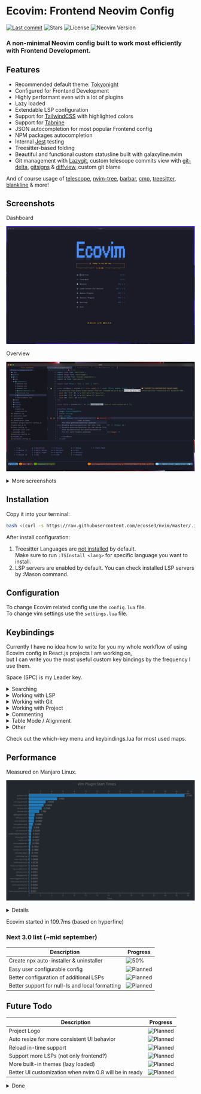 # Ecovim: Frontend Neovim Config

[![Last commit](https://img.shields.io/github/last-commit/ecosse3/nvim?style=for-the-badge)](https://github.com/ecosse3/nvim/commits/master)
![Stars](https://img.shields.io/github/stars/ecosse3/nvim?style=for-the-badge)
![License](https://img.shields.io/github/license/ecosse3/nvim?style=for-the-badge)
![Neovim Version](https://img.shields.io/badge/For%20Neovim-0.7+-yellowgreen?style=for-the-badge&logo=neovim&logoColor=d8abbb&color=d8abbb)

### A non-minimal Neovim config built to work most efficiently with Frontend Development.

## Features

- Recommended default theme: [Tokyonight](https://github.com/folke/tokyonight.nvim)
- Configured for Frontend Development
- Highly performant even with a lot of plugins
- Lazy loaded
- Extendable LSP configuration
- Support for [TailwindCSS](https://tailwindcss.com/) with highlighted colors
- Support for [Tabnine](https://www.tabnine.com/)
- JSON autocompletion for most popular Frontend config
- NPM packages autocompletion
- Internal [Jest](https://github.com/facebook/jest) testing
- Treesitter-based folding
- Beautiful and functional custom statusline built with galaxyline.nvim
- Git management with [Lazygit](https://github.com/jesseduffield/lazygit), custom telescope commits view with [git-delta](https://github.com/dandavison/delta), [gitsigns](https://github.com/lewis6991/gitsigns.nvim) & [diffview](https://github.com/sindrets/diffview.nvim), custom git blame

And of course usage of [telescope](https://github.com/nvim-telescope/telescope.nvim), [nvim-tree](https://github.com/kyazdani42/nvim-tree.lua), [barbar](https://github.com/romgrk/barbar.nvim), [cmp](https://github.com/hrsh7th/nvim-cmp), [treesitter](https://github.com/nvim-treesitter/nvim-treesitter), [blankline](https://github.com/lukas-reineke/indent-blankline.nvim) & more!

## Screenshots

Dashboard

![Dashboard](./.screenshots/6-alpha.png)

Overview

![Neovim](./.screenshots/5-main.png)

<details>
<summary>More screenshots</summary>

Some of screenshots can be old

TailwindCSS with nvim-cmp

![TailwindCSS](./.screenshots/5-tailwind.png)

Which Key Menu

![WhichKey](./.screenshots/4-which-key.png)

Lazygit

![Lazygit](./.screenshots/4-lazygit.png)

Telescope

![Telescope](./.screenshots/4-telescope.png)

Git Commits w/ Telescope

![Commits](./.screenshots/4-bcommits.png)

Git Side Blame

![Side Blame](./.screenshots/4-side-blame.png)
</details>

## Installation

Copy it into your terminal:

```bash
bash <(curl -s https://raw.githubusercontent.com/ecosse3/nvim/master/.install/run.sh)
```

After install configuration:

1. Treesitter Languages are <ins>not installed</ins> by default.\
Make sure to run `:TSInstall <lang>` for specific language you want to install.
2. LSP servers are enabled by default. You can check installed LSP servers by :Mason command.

## Configuration

To change Ecovim related config use the `config.lua` file.\
To change vim settings use the `settings.lua` file.

## Keybindings

Currently I have no idea how to write for you my whole workflow of using Ecovim config in React.js projects I am working on,\
but I can write you the most useful custom key bindings by the frequency I use them.

Space (SPC) is my Leader key.

<details>
<summary>Searching</summary>

### Searching

| Key Bindings | Description         |
|--------------|---------------------|
| <C - p>      | Telescope git files |
| <S - p>      | Telescope live grep |
| s            | Enables lightspeed  |
| SPC s d      | Search dotfiles     |
| SPC s h      | Search file history |
| SPC s s      | Search history      |

</details>

<details>
<summary>Working with LSP</summary>

### Working with LSP:

| Key Bindings           | Description                                       |
|------------------------|---------------------------------------------------|
| <C - Space> or SPC c a | Code action                                       |
| <S - K>                | Show documentation under cursor                   |
| gd                     | Go to definition                                  |
| gr                     | Go to references                                  |
| ]g                     | Go to next diagnostic                             |
| [g                     | Go to prev diagnostic                             |
| SPC c f                | Format document (usually ESLint/Prettier)         |
| SPC c r                | Rename                                            |
| SPC c q                | Quick fix - when I exactly know if it will fix it |
| SPC c d                | Local diagnostics list                            |
| SPC c o                | Organize imports                                  |

</details>

<details>
<summary>Working with Git</summary>

### Working with Git:

| Key Bindings | Description                                                                                                                              |
|--------------|------------------------------------------------------------------------------------------------------------------------------------------|
| SPC g g      | Lazygit - for committing and branch change                                                                                               |
| SPC g s      | Telescope status - when I want to change/search file I am working on with git changes                                                    |
| ]c           | Go to next change hunk                                                                                                                   |
| [c           | Go to prev change hunk                                                                                                                   |
| SPC g d      | Advanced powerful diff view with many filters for debugging code, checking previous changes etc.                                         |
| SPC g m      | View hunk diff of a line under cursor                                                                                                    |
| SPC g h r    | Reset changed hunk under cursor - I like to check quickly what I have changed in that line and then just type 'u' to go back             |
| SPC g h s    | Stage hunk under cursor - Sometimes it's faster than selecting lines in Lazygit, so I can stage specific lines and then just do a commit |
| SPC g l c    | Quick check of previous commit in current buffer, <C-s> inside to switch preview                                                         |
| SPC g w c    | Creates a new worktree. Recommended directory is `../path`                                                                               |
| SPC g w w    | Switches to a worktree. <C-d> removes worktree.                                                                                          |

</details>

<details>
<summary>Working with Project</summary>

### Working with Project:

| Key Bindings | Description                                                                                                                                                                                                                                                                             |
|--------------|-----------------------------------------------------------------------------------------------------------------------------------------------------------------------------------------------------------------------------------------------------------------------------------------|
| <C - e>      | Toggles nvim-tree file explorer                                                                                                                                                                                                                                                         |
| SPC p w      | Find word under cursor in project - very useful to find where component is used. Just use binding and type '<'. There is a lot of alternatives like LSP references but I like it with telescope and to not find only references but whole text under cursor.                            |
| SPC p f      | Find file under cursor in project - it finds files in project which contains text under cursor. Useful when you name directories by component name in React and wants to go quickly to file. 'gd' is better but in some projects without TS or with mixed JS/TS it cannot work properly |
| SPC p t      | Finds TODOs/NOTES in project                                                                                                                                                                                                                                                            |
| SPC p l      | Switch between projects                                                                                                                                                                                                                                                                 |
| SPC p s      | Save session to load it later from Dashboard                                                                                                                                                                                                                                            |

</details>

<details>
<summary>Commenting</summary>

### Commenting

| Key Bindings | Description                |
|--------------|----------------------------|
| gcc          | Create/remove comment      |
| gc (visual)  | Create/remove comment      |
| gcO          | Create comment line before |
| gco          | Create comment line after  |

</details>

<details>
<summary>Table Mode / Alignment</summary>

### Table Mode / Alignment

| Key Bindings | Description                                                                       |
|--------------|-----------------------------------------------------------------------------------|
| ga (visual)  | Aligns selection based on separator (comma, semi-colon, colon etc.)               |
| SPC t m      | Enables Table Mode. Do it in markdown file with some table and you will see magic |
| SPC t i C    | (Only when Table Mode Enabled) Insert column before                               |
| SPC t i c    | (Only when Table Mode Enabled) Insert column after                                |
| SPC t d c    | (Only when Table Mode Enabled) Delete column                                      |
| SPC t d r    | (Only when Table Mode Enabled) Delete row                                         |
| SPC t s      | (Only when Table Mode Enabled) Sort table alphabetically                          |

</details>

<details>
<summary>Other</summary>

### Other VERY useful bindings

| Key Bindings | Description                                                                                                                                                                               |
|--------------|-------------------------------------------------------------------------------------------------------------------------------------------------------------------------------------------|
| <S - q>      | Smartly closes current buffer without breaking UI                                                                                                                                         |
| <C - a>      | It is not only increases number, but switches between true/false/const/let/function/arrow function/increment dates etc.                                                                   |
| <C - n>      | Finds next occurrence (like *) of word and puts multi-cursor there. Then you can go to Insert mode, Append, Change or Delete. [Read more](https://github.com/mg979/vim-visual-multi/wiki) |
| <C - o>      | Jumps to previous cursor in jumplist. I use it very often.                                                                                                                                |
| v <ENTER>    | Smartly selects next subjects of current treesitter context                                                                                                                               |
| za           | Toggle folds. By LSP and nvim-ufo they are automatically added to supported files in smart way.                                                                                           |
| zM           | Close all folds                                                                                                                                                                           |
| zR           | Open all folds                                                                                                                                                                            |
| zr           | Open all folds except imports/comments                                                                                                                                                    |
| gJ           | Smartly joins lines based on treesitter                                                                                                                                                   |
| gS           | Smartly splits lines based on treesitter. I do if VERY often when I want to put import element to new lines (e.g. import { A, B, C, D, E } from ...)                                      |
| < F12 >      | Opens/closes terminal                                                                                                                                                                     |
| ~            | Switch function arguments smartly                                                                                                                                                         |

</details>

Check out the which-key menu and keybindings.lua for most used maps.


## Performance

Measured on Manjaro Linux.

![Performance](./.screenshots/performance.svg)

<details>

| Plugin                | Max   | Min   | Median | Average | Deviation |
|-----------------------|-------|-------|--------|---------|-----------|
| packer.nvim           | 29.17 | 26.34 | 27.06  | 27.400  | 0.82865   |
| barbar.nvim           | 5.396 | 4.632 | 4.833  | 4.9430  | 0.24331   |
| vim-visual-multi      | 4.845 | 2.618 | 2.684  | 2.9322  | 0.64473   |
| tokyonight.nvim       | 2.985 | 2.337 | 2.516  | 2.5658  | 0.17981   |
| splitjoin.vim         | 2.814 | 1.927 | 2.208  | 2.2545  | 0.22991   |
| emmet-vim             | 1.891 | 1.691 | 1.778  | 1.7830  | 0.04796   |
| lightspeed.nvim       | 1.124 | 0.923 | 0.973  | 0.9882  | 0.05839   |
| diffview.nvim         | 1.201 | 0.781 | 0.853  | 0.8835  | 0.11407   |
| nvim-treesitter       | 0.946 | 0.749 | 0.824  | 0.8382  | 0.06759   |
| vim-table-mode        | 1.103 | 0.612 | 0.659  | 0.6985  | 0.13677   |
| vim-speeddating       | 0.620 | 0.472 | 0.487  | 0.5080  | 0.04537   |
| vim-surround          | 0.682 | 0.380 | 0.392  | 0.4249  | 0.08735   |
| indent-blankline.nvim | 0.453 | 0.310 | 0.360  | 0.3622  | 0.03858   |
| dressing.nvim         | 0.449 | 0.307 | 0.326  | 0.3437  | 0.04207   |
| switch.vim            | 0.352 | 0.311 | 0.320  | 0.3257  | 0.01351   |
| telescope.nvim        | 0.241 | 0.175 | 0.191  | 0.1933  | 0.01936   |
| vim-easy-align        | 0.195 | 0.147 | 0.151  | 0.1565  | 0.01378   |
| nvim-tree.lua         | 0.130 | 0.062 | 0.092  | 0.0902  | 0.02328   |
| nvim-lspconfig        | 0.190 | 0.067 | 0.068  | 0.0808  | 0.03643   |
| DAPInstall.nvim       | 0.082 | 0.069 | 0.072  | 0.0729  | 0.00365   |
| FixCursorHold.nvim    | 0.065 | 0.054 | 0.056  | 0.0578  | 0.00322   |
| lsp-trouble.nvim      | 0.059 | 0.054 | 0.057  | 0.0565  | 0.00163   |
| plenary.nvim          | 0.068 | 0.047 | 0.050  | 0.0551  | 0.00857   |
| filetype.nvim         | 0.063 | 0.041 | 0.042  | 0.0462  | 0.00820   |
| nvim-toggleterm.lua   | 0.053 | 0.035 | 0.036  | 0.0379  | 0.00511   |
| nvim-web-devicons     | 0.040 | 0.035 | 0.036  | 0.0367  | 0.00149   |
| nvim-colorizer.lua    | 0.035 | 0.031 | 0.034  | 0.0334  | 0.00150   |
| glow.nvim             | 0.040 | 0.029 | 0.031  | 0.0323  | 0.00287   |
| todo-comments.nvim    | 0.043 | 0.027 | 0.030  | 0.0310  | 0.00431   |

</details>

Ecovim started in 109.7ms (based on hyperfine)

### Next 3.0 list (~mid september)

| Description                                     | Progress                                                           |
|-------------------------------------------------|--------------------------------------------------------------------|
| Create npx auto-installer & uninstaller         | ![50%](https://progress-bar.dev/50/?title=progress)                |
| Easy user configurable config                   | ![Planned](https://progress-bar.dev/0/?title=planned&color=b8860b) |
| Better configuration of additional LSPs         | ![Planned](https://progress-bar.dev/0/?title=planned&color=b8860b) |
| Better support for null-ls and local formatting | ![Planned](https://progress-bar.dev/0/?title=planned&color=b8860b) |

## Future Todo 

| Description                                            | Progress                                                           |
|--------------------------------------------------------|--------------------------------------------------------------------|
| Project Logo                                           | ![Planned](https://progress-bar.dev/0/?title=planned&color=b8860b) |
| Auto resize for more consistent UI behavior            | ![Planned](https://progress-bar.dev/0/?title=planned&color=b8860b) |
| Reload in-time support                                 | ![Planned](https://progress-bar.dev/0/?title=planned&color=b8860b) |
| Support more LSPs (not only frontend?)                 | ![Planned](https://progress-bar.dev/0/?title=planned&color=b8860b) |
| More built-in themes (lazy loaded)                     | ![Planned](https://progress-bar.dev/0/?title=planned&color=b8860b) |
| Better UI customization when nvim 0.8 will be in ready | ![Planned](https://progress-bar.dev/0/?title=planned&color=b8860b) |


<details>
<summary>Done</summary>

| Description                                  | Progress                                                       |
|----------------------------------------------|----------------------------------------------------------------|
| Better support to project word refactor      | ![100%](https://progress-bar.dev/100/?title=done&color=555555) |
| Support for nvim-dap debugger for React      | ![100%](https://progress-bar.dev/100/?title=done&color=555555) |
| Support ESLint & Prettier in Native LSP      | ![100%](https://progress-bar.dev/100/?title=done&color=555555) |
| Replace coc-explorer with nvim-tree.lua      | ![100%](https://progress-bar.dev/100/?title=done&color=555555) |
| Replace coc.nvim with Native LSP             | ![100%](https://progress-bar.dev/100/?title=done&color=555555) |
| Change fzf.nvim to telescope.nvim            | ![100%](https://progress-bar.dev/100/?title=done&color=555555) |
| Update statusline to support LSP diagnostics | ![100%](https://progress-bar.dev/100/?title=done&color=555555) |
| Rewrite most config to lua                   | ![100%](https://progress-bar.dev/100/?title=done&color=555555) |
| Support TailwindCSS with colors              | ![100%](https://progress-bar.dev/100/?title=done&color=555555) |
| Provide current screenshots                  | ![100%](https://progress-bar.dev/100/?title=done&color=555555) |
| Create shell installer for Linux & MacOS     | ![100%](https://progress-bar.dev/100/?title=done&color=555555) |

</details>

